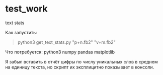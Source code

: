 # test_work
text stats

Как запустить: 
> python3 get_text_stats.py "p+n.fb2" "v+m.fb2"

Что потребуется:
python3
numpy
pandas
matplotlib

Я забыл вставить в отчёт цифры по числу уникальных слов в среднем на единицу текста, но скрипт их эксплицитно показывает в консоли.

